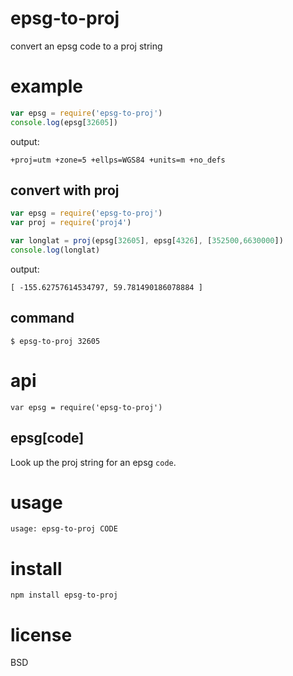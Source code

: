 # epsg-to-proj

convert an epsg code to a proj string

# example

``` js
var epsg = require('epsg-to-proj')
console.log(epsg[32605])
```

output:

```
+proj=utm +zone=5 +ellps=WGS84 +units=m +no_defs
```

## convert with proj

``` js
var epsg = require('epsg-to-proj')
var proj = require('proj4')

var longlat = proj(epsg[32605], epsg[4326], [352500,6630000])
console.log(longlat)
```

output:

```
[ -155.62757614534797, 59.781490186078884 ]
```

## command

```
$ epsg-to-proj 32605
```

# api

```
var epsg = require('epsg-to-proj')
```

## epsg[code]

Look up the proj string for an epsg `code`.

# usage

```
usage: epsg-to-proj CODE
```

# install

```
npm install epsg-to-proj
```

# license

BSD

